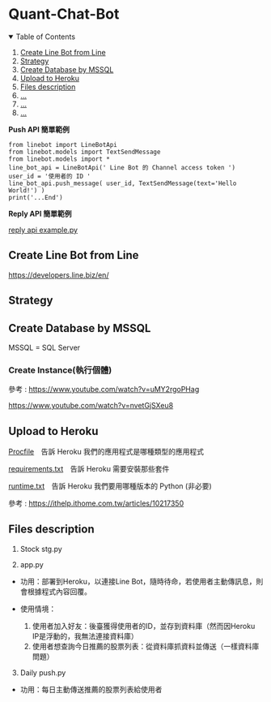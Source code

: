# Quant-Chat-Bot

<details open="open">
  <summary>Table of Contents</summary>
  <ol>
    <li><a href="#Create-Line-Bot-from-Line">Create Line Bot from Line</a></li>
    <li><a href="#Strategy">Strategy</a></li>
    <li><a href="#Create-Database-by-MSSQL">Create Database by MSSQL</a></li>
    <li><a href="#Upload-to-Heroku">Upload to Heroku</a></li>
    <li><a href="#Files-description">Files description</a></li>
    <li><a href="#...">...</a></li>
    <li><a href="#...">...</a></li>
    <li><a href="#...">...</a></li>
  </ol>
</details>

**Push API 簡單範例**

 ```
from linebot import LineBotApi
from linebot.models import TextSendMessage
from linebot.models import *
line_bot_api = LineBotApi(' Line Bot 的 Channel access token ')
user_id = '使用者的 ID '
line_bot_api.push_message( user_id, TextSendMessage(text='Hello World!') )
print('...End')
 ```
 
**Reply API 簡單範例**

[reply api example.py](https://github.com/TanukiFin/Quant-Chat-Bot/blob/main/reply%20api%20example.py)


<!-- Create Line Bot from Line -->
## Create Line Bot from Line

https://developers.line.biz/en/

<!-- Strategy -->
## Strategy



<!-- Create Database by MSSQL -->
## Create Database by MSSQL
MSSQL = SQL Server

### Create Instance(執行個體)

參考 : 
https://www.youtube.com/watch?v=uMY2rgoPHag

https://www.youtube.com/watch?v=nvetGjSXeu8

<!-- Upload to Heroku -->
## Upload to Heroku

[Procfile]()　告訴 Heroku 我們的應用程式是哪種類型的應用程式

[requirements.txt]()　告訴 Heroku 需要安裝那些套件

[runtime.txt]()　告訴 Heroku 我們要用哪種版本的 Python (非必要)

參考 : https://ithelp.ithome.com.tw/articles/10217350


<!-- Files description -->
## Files description

1. Stock stg.py

3. app.py 

  * 功用：部署到Heroku，以連接Line Bot，隨時待命，若使用者主動傳訊息，則會根據程式內容回覆。
  
  * 使用情境：
   
    1. 使用者加入好友：後臺獲得使用者的ID，並存到資料庫（然而因Heroku IP是浮動的，我無法連接資料庫）
    2. 使用者想查詢今日推薦的股票列表：從資料庫抓資料並傳送（一樣資料庫問題）



3. Daily push.py
  * 功用：每日主動傳送推薦的股票列表給使用者
